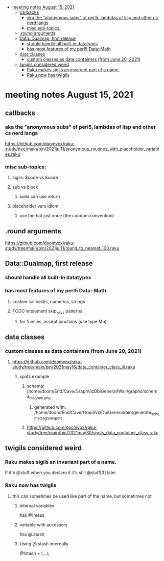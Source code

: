 - [meeting notes August 15, 2021](#org848d6ec)
  - [callbacks](#org09dc767)
    - [aka the "anonymous subs" of perl5, lambdas of lisp and other cs nerd langs](#orgf1c1135)
    - [misc sub-topics:](#org42e63a9)
  - [.round arguments](#orgbe87077)
  - [Data::Dualmap, first release](#orgf328547)
    - [should handle all built-in datatypes](#orge4a4012)
    - [has most features of my perl5 Data::Math](#org9cbb042)
  - [data classes](#orgcb9cfa7)
    - [custom classes as data containers (from June 20, 2021)](#org9fbe36d)
  - [twigils considered weird](#org157f540)
    - [Raku makes sigils an invariant part of a name.](#org31caf42)
    - [Raku now has twigils](#orgc43218c)


<a id="org848d6ec"></a>

# meeting notes August 15, 2021


<a id="org09dc767"></a>

## callbacks


<a id="orgf1c1135"></a>

### aka the "anonymous subs" of perl5, lambdas of lisp and other cs nerd langs

<https://github.com/doomvox/raku-study/tree/main/bin/2021jul11/anonymous_routines_with_placeholder_variables.raku>


<a id="org42e63a9"></a>

### misc sub-topics:

1.  sigils: $code vs &code

2.  sub vs block

    1.  subs can use return

3.  placeholder vars idiom

    1.  use the hat just once (the condom convention)


<a id="orgbe87077"></a>

## .round arguments

<https://github.com/doomvox/raku-study/tree/main/bin/2021jul11/round_to_nearest_100.raku>


<a id="orgf328547"></a>

## Data::Dualmap, first release


<a id="orge4a4012"></a>

### should handle all built-in datatypes


<a id="org9cbb042"></a>

### has most features of my perl5 Data::Math

1.  custom callbacks, numerics, strings

2.  TODO implement skip<sub>keys</sub> patterns

    1.  for funsies, accept junctions (use type Mu)


<a id="orgcb9cfa7"></a>

## data classes


<a id="org9fbe36d"></a>

### custom classes as data containers (from June 20, 2021)

1.  <https://github.com/doomvox/raku-study/tree/main/bin/2021may16/data_container_class_iii.raku>

    1.  spots example
    
        1.  schema: /home/doom/End/Cave/GraphVizDbiGeneral/Wall/graphs/schema<sub>diagram.png</sub>
        
            1.  generated with: /home/doom/End/Cave/GraphVizDbiGeneral/bin/generate<sub>schema</sub><sub>diagram</sub><sub>spots</sub>
        
        2.  <https://github.com/doomvox/raku-study/tree/main/bin/2021may30/spots_data_container_class.raku>


<a id="org157f540"></a>

## twigils considered weird


<a id="org31caf42"></a>

### Raku makes sigils an invariant part of a name.

If it's @stuff when you declare it it's still @stuff[3] later


<a id="orgc43218c"></a>

### Raku now has twigils

1.  this can sometimes be used like part of the name, but sometimes not

    1.  internal variables
    
        has @!mess;
    
    2.  variable with accessors
    
        has @.stash;
    
    3.  Using @.stash internally
    
        @!stash = (&#x2026;);
